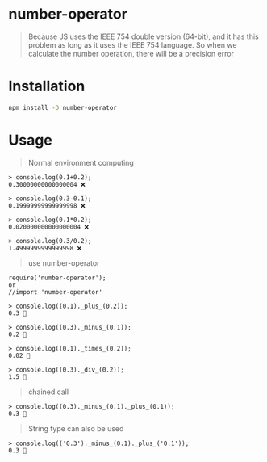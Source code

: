 # number-operator
> Because JS uses the IEEE 754 double version (64-bit), and it has this problem as long as it uses the IEEE 754 language. So when we calculate the number operation, there will be a precision error


# Installation

```bash
npm install -D number-operator
```

# Usage
> Normal environment computing
```
> console.log(0.1+0.2); 
0.30000000000000004 ❌

> console.log(0.3-0.1);
0.19999999999999998 ❌

> console.log(0.1*0.2);
0.020000000000000004 ❌

> console.log(0.3/0.2);
1.4999999999999998 ❌

```
> use number-operator
```
require('number-operator');
or
//import 'number-operator'

> console.log((0.1)._plus_(0.2));
0.3 🙆

> console.log((0.3)._minus_(0.1));
0.2 🙆

> console.log((0.1)._times_(0.2));
0.02 🙆

> console.log((0.3)._div_(0.2));
1.5 🙆

```
> chained call

```
> console.log((0.3)._minus_(0.1)._plus_(0.1));
0.3 🙆
```

>String type can also be used

```
> console.log(('0.3')._minus_(0.1)._plus_('0.1'));
0.3 🙆
```
